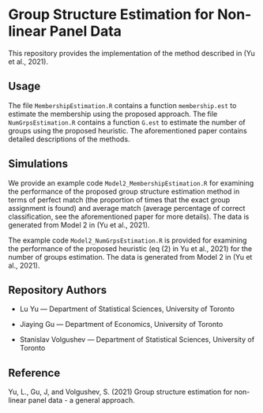 # Group Structure Estimation for Non-linear Panel Data 



This repository provides the implementation of the method described in (Yu et al., 2021). 

## Usage
The file `MembershipEstimation.R` contains a function `membership.est` to estimate the membership using the proposed approach. The file `NumGrpsEstimation.R` contains a function `G.est` to estimate the number of groups using the proposed heuristic. The aforementioned paper contains detailed descriptions of the methods. 

## Simulations
We provide an example code `Model2_MembershipEstimation.R` for examining the performance of the proposed group structure estimation method in terms of perfect match (the proportion of times that the exact group assignment is found) and average match (average percentage of correct classification, see the aforementioned paper for more details). The data is generated from Model 2 in (Yu et al., 2021). 

The example code `Model2_NumGrpsEstimation.R` is provided for examining the performance of the proposed heuristic (eq (2) in Yu et al., 2021) for the number of groups estimation. The data is generated from Model 2 in (Yu et al., 2021).


## Repository Authors
- Lu Yu — Department of Statistical Sciences, University of Toronto 

- Jiaying Gu — Department of Economics, University of Toronto

- Stanislav Volgushev — Department of Statistical Sciences, University of Toronto 


## Reference
Yu, L., Gu, J, and Volgushev, S. (2021) Group structure estimation for non-linear panel data - a general approach.
